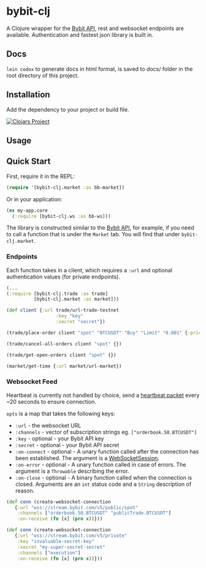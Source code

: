 # bybit-clj

A Clojure wrapper for the [Bybit API](https://bybit-exchange.github.io/docs/v5/intro), rest and websocket endpoints are available. Authentication and fastest json library is built in.

## Docs

`lein codox` to generate docs in html format, is saved to docs/ folder in the root directory of this project.

## Installation

Add the dependency to your project or build file.

[![Clojars Project](https://img.shields.io/clojars/v/org.clojars.sven_11/bybit-clj)](https://clojars.org/org.clojars.sven_11/bybit-clj)

## Usage

## Quick Start

First, require it in the REPL:

```clojure
(require '[bybit-clj.market :as bb-market])
```

Or in your application:

```clojure
(ns my-app.core
  (:require [bybit-clj.ws :as bb-ws]))
```

The library is constructed similar to the [Bybit API](https://bybit-exchange.github.io/docs/v5/intro), for example, if you need to call a function that is under the `Market` tab. You will find that under `bybit-clj.market`.

### Endpoints

Each function takes in a client, which requires a `:url` and optional authentication values (for private endpoints). 

```clojure
(...
(:require [bybit-clj.trade :as trade]
          [bybit-clj.market :as market]))

(def client {:url trade/url-trade-testnet
                  :key "key"
                  :secret "secret"})

(trade/place-order client "spot" "BTCUSDT" "Buy" "Limit" "0.001" {:price "30000"})

(trade/cancel-all-orders client "spot" {})

(trade/get-open-orders client "spot" {})

(market/get-time {:url market/url-market})
```


### Websocket Feed

Heartbeat is currently not handled by choice, send a [heartbeat packet](https://bybit-exchange.github.io/docs/v5/ws/connect#how-to-send-the-heartbeat-packet) every ~20 seconds to ensure connection.

`opts` is a map that takes the following keys:

- `:url` - the websocket URL
- `:channels` -  vector of subscription strings eg. `["orderbook.50.BTCUSDT"]`
- `:key` - optional - your Bybit API key
- `:secret` - optional - your Bybit API secret
- `:on-connect` - optional - A unary function called after the connection has been established. The argument is a [WebSocketSession](https://eclipse.dev/jetty/javadoc/jetty-12/org/eclipse/jetty/websocket/common/WebSocketSession.html).
- `:on-error` - optional - A unary function called in case of errors. The argument is a `Throwable` describing the error.
- `:on-close` - optional - A binary function called when the connection is closed. Arguments are an `int` status code and a `String` description of reason.    

```clojure
(def conn (create-websocket-connection 
   {:url "wss://stream.bybit.com/v5/public/spot"
    :channels ["orderbook.50.BTCUSDT" "publicTrade.BTCUSDT"]
    :on-receive (fn [x] (prn x))}))

(def conn (create-websocket-connection 
   {:url "wss://stream.bybit.com/v5/private"
    :key "invaluable-secret-key"
    :secret "my-super-secret-secret"
    :channels ["execution"]
    :on-receive (fn [x] (prn x))}))
```

